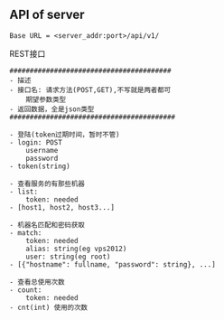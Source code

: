 ## API of server
`Base URL = <server_addr:port>/api/v1/`

REST接口

	########################################
	- 描述
	- 接口名: 请求方法(POST,GET),不写就是两者都可
		期望参数类型
	- 返回数据，全是json类型
	#########################################

	- 登陆(token过期时间，暂时不管)
	- login: POST
		username
		password
	- token(string)

	- 查看服务的有那些机器
	- list: 
		token: needed
	- [host1, host2, host3...]

	- 机器名匹配和密码获取
	- match:
		token: needed
		alias: string(eg vps2012)
		user: string(eg root)
	- [{"hostname": fullname, "password": string}, ...]

	- 查看总使用次数
	- count:
		token: needed
	- cnt(int) 使用的次数


